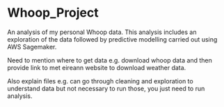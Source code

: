 # Whoop_Project
An analysis of my personal Whoop data. This analysis includes an exploration of the data followed by predictive modelling carried out using AWS Sagemaker.

Need to mention where to get data e.g. download whoop data and then provide link to met eireann website to download weather data.

Also explain files e.g. can go through cleaning and exploration to understand data but not necessary to run those, you just need to run analysis.
